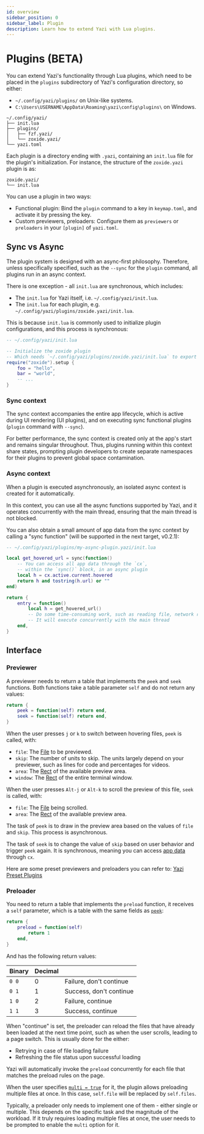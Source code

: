 ```yaml
---
id: overview
sidebar_position: 0
sidebar_label: Plugin
description: Learn how to extend Yazi with Lua plugins.
---
```


# Plugins (BETA)

You can extend Yazi's functionality through Lua plugins, which need to be placed in the `plugins` subdirectory of Yazi's configuration directory, so either:

- `~/.config/yazi/plugins/` on Unix-like systems.
- `C:\Users\USERNAME\AppData\Roaming\yazi\config\plugins\` on Windows.

```
~/.config/yazi/
├── init.lua
├── plugins/
│   ├── fzf.yazi/
│   └── zoxide.yazi/
└── yazi.toml
```

Each plugin is a directory ending with `.yazi`, containing an `init.lua` file for the plugin's initialization.
For instance, the structure of the `zoxide.yazi` plugin is as:

```
zoxide.yazi/
└── init.lua
```

You can use a plugin in two ways:

- Functional plugin: Bind the `plugin` command to a key in `keymap.toml`, and activate it by pressing the key.
- Custom previewers, preloaders: Configure them as `previewers` or `preloaders` in your `[plugin]` of `yazi.toml`.

## Sync vs Async

The plugin system is designed with an async-first philosophy. Therefore, unless specifically specified, such as the `--sync` for the `plugin` command, all plugins run in an async context.

There is one exception - all `init.lua` are synchronous, which includes:

- The `init.lua` for Yazi itself, i.e. `~/.config/yazi/init.lua`.
- The `init.lua` for each plugin, e.g. `~/.config/yazi/plugins/zoxide.yazi/init.lua`.

This is because `init.lua` is commonly used to initialize plugin configurations, and this process is synchronous:

```lua
-- ~/.config/yazi/init.lua

-- Initialize the zoxide plugin
-- Which needs `~/.config/yazi/plugins/zoxide.yazi/init.lua` to export a `setup` function
require("zoxide").setup {
	foo = "hello",
	bar = "world",
	-- ...
}
```

### Sync context

The sync context accompanies the entire app lifecycle, which is active during UI rendering (UI plugins), and on executing sync functional plugins (`plugin` command with `--sync`).

For better performance, the sync context is created only at the app's start and remains singular throughout. Thus, plugins running within this context share states,
prompting plugin developers to create separate namespaces for their plugins to prevent global space contamination.

### Async context

When a plugin is executed asynchronously, an isolated async context is created for it automatically.

In this context, you can use all the async functions supported by Yazi, and it operates concurrently with the main thread, ensuring that the main thread is not blocked.

You can also obtain a small amount of app data from the sync context by calling a "sync function" (will be supported in the next target, v0.2.1):

```lua
-- ~/.config/yazi/plugins/my-async-plugin.yazi/init.lua

local get_hovered_url = sync(function()
	-- You can access all app data through the `cx`,
	-- within the `sync()` block, in an async plugin
	local h = cx.active.current.hovered
	return h and tostring(h.url) or ""
end)

return {
	entry = function()
		local h = get_hovered_url()
		-- Do some time-consuming work, such as reading file, network request, etc.
		-- It will execute concurrently with the main thread
	end,
}
```

## Interface

### Previewer

A previewer needs to return a table that implements the `peek` and `seek` functions. Both functions take a table parameter `self` and do not return any values:

```lua
return {
	peek = function(self) return end,
	seek = function(self) return end,
}
```

When the user presses `j` or `k` to switch between hovering files, `peek` is called, with:

- `file`: The [File](./common.md#file) to be previewed.
- `skip`: The number of units to skip. The units largely depend on your previewer, such as lines for code and percentages for videos.
- `area`: The [Rect](./layout.md#rect) of the available preview area.
- `window`: The [Rect](./layout.md#rect) of the entire terminal window.

When the user presses `Alt-j` or `Alt-k` to scroll the preview of this file, `seek` is called, with:

- `file`: The [File](./common.md#file) being scrolled.
- `area`: The [Rect](./layout.md#rect) of the available preview area.

The task of `peek` is to draw in the preview area based on the values of `file` and `skip`. This process is asynchronous.

The task of `seek` is to change the value of `skip` based on user behavior and trigger `peek` again. It is synchronous, meaning you can access [app data](./common.md#app-data) through `cx`.

Here are some preset previewers and preloaders you can refer to: [Yazi Preset Plugins](https://github.com/sxyazi/yazi/tree/main/yazi-plugin/preset/plugins)

### Preloader

You need to return a table that implements the `preload` function, it receives a `self` parameter, which is a table with the same fields as [`peek`](#previewer):

```lua
return {
	preload = function(self)
		return 1
	end,
}
```

And has the following return values:

| Binary | Decimal |                         |
| ------ | ------- | ----------------------- |
| `0 0`  | 0       | Failure, don't continue |
| `0 1`  | 1       | Success, don't continue |
| `1 0`  | 2       | Failure, continue       |
| `1 1`  | 3       | Success, continue       |

When "continue" is set, the preloader can reload the files that have already been loaded at the next time point, such as when the user scrolls, leading to a page switch. This is usually done for the either:

- Retrying in case of file loading failure
- Refreshing the file status upon successful loading

Yazi will automatically invoke the `preload` concurrently for each file that matches the preload rules on the page.

When the user specifies [`multi = true`](../configuration/yazi.md#preloaders) for it, the plugin allows preloading multiple files at once. In this case, `self.file` will be replaced by `self.files`.

Typically, a preloader only needs to implement one of them - either single or multiple. This depends on the specific task and the magnitude of the workload.
If it truly requires loading multiple files at once, the user needs to be prompted to enable the `multi` option for it.
